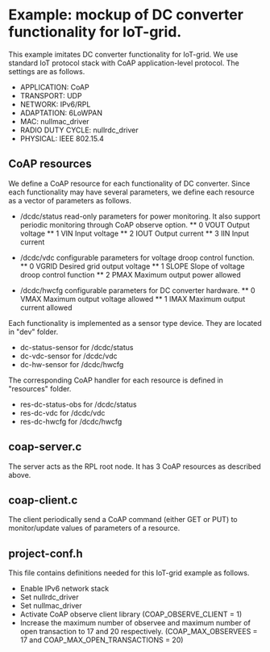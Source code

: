 Example: mockup of DC converter functionality for IoT-grid.
===========================================
This example imitates DC converter functionality for IoT-grid.
We use standard IoT protocol stack with CoAP application-level protocol. 
The settings are as follows.

* APPLICATION:		CoAP
* TRANSPORT:		UDP
* NETWORK:		IPv6/RPL
* ADAPTATION:		6LoWPAN
* MAC:			nullmac_driver
* RADIO DUTY CYCLE:	nullrdc_driver
* PHYSICAL:		IEEE 802.15.4

CoAP resources
----------------
We define a CoAP resource for each functionality of DC converter.
Since each functionality may have several parameters, we define each resource
as a vector of parameters as follows.

* /dcdc/status	read-only parameters for power monitoring.
It also support periodic monitoring through CoAP observe option.
  ** 0	VOUT	Output voltage 
  ** 1	VIN	Input voltage
  ** 2	IOUT	Output current
  ** 3	IIN	Input current

* /dcdc/vdc	configurable parameters for voltage droop control function.
  ** 0	VGRID	Desired grid output voltage
  ** 1	SLOPE	Slope of voltage droop control function
  ** 2	PMAX	Maximum output power allowed

* /dcdc/hwcfg	configurable parameters for DC converter hardware.
  ** 0	VMAX	Maximum output voltage allowed
  ** 1	IMAX	Maximum output current allowed

Each functionality is implemented as a sensor type device.
They are located in "dev" folder.
* dc-status-sensor	for /dcdc/status
* dc-vdc-sensor		for /dcdc/vdc
* dc-hw-sensor		for /dcdc/hwcfg

The corresponding CoAP handler for each resource is defined in "resources" folder.
* res-dc-status-obs	for /dcdc/status
* res-dc-vdc		for /dcdc/vdc
* res-dc-hwcfg		for /dcdc/hwcfg

coap-server.c
----------------
The server acts as the RPL root node.
It has 3 CoAP resources as described above.

coap-client.c
----------------
The client periodically send a CoAP command (either GET or PUT) to monitor/update 
values of parameters of a resource. 

project-conf.h
----------------
This file contains definitions needed for this IoT-grid example as follows.
* Enable IPv6 network stack
* Set nullrdc_driver
* Set nullmac_driver
* Activate CoAP observe client library (COAP_OBSERVE_CLIENT = 1)
* Increase the maximum number of observee and maximum number of open transaction to 17 and 20 respectively.
(COAP_MAX_OBSERVEES = 17 and COAP_MAX_OPEN_TRANSACTIONS = 20)

